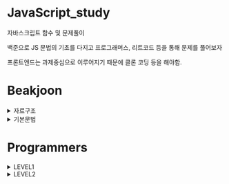 # JavaScript_study
자바스크립트 함수 및 문제풀이

백준으로 JS 문법의 기초를 다지고
프로그래머스, 리트코드 등을 통해 문제를 풀어보자<br>

프론트엔드는 과제중심으로 이루어지기 때문에 클론 코딩 등을 해야함.

# Beakjoon
<details>
    <summary>자료구조</summary>
    <ul>
        <li>10828번: <a href="https://github.com/homile/JavaScript_study/blob/main/baekjoonAlgorithm/10828%EB%B2%88_%EC%8A%A4%ED%83%9D.js">스택</a></li>
    </ul>
</details>
<details>
    <summary>기본문법</summary>
    <ul>
        <details>
            <summary>입출력과 사칙연산 </summary>
            <li>1000,...: <a href="https://github.com/homile/JavaScript_study/blob/main/baekjoon/%EA%B8%B0%EC%B4%88%EB%AC%B8%EB%B2%95/%EC%9E%85%EC%B6%9C%EB%A0%A5%EA%B3%BC_%EC%82%AC%EC%B9%99%EC%97%B0%EC%82%B0/1000%2C%201001%2C%2010998%2C%201008%20%EC%82%AC%EC%B9%99%EC%97%B0%EC%82%B0.js">A+B,...</a></li>
            <li>10172번: <a href="https://github.com/homile/JavaScript_study/blob/main/baekjoon/%EA%B8%B0%EC%B4%88%EB%AC%B8%EB%B2%95/%EC%9E%85%EC%B6%9C%EB%A0%A5%EA%B3%BC_%EC%82%AC%EC%B9%99%EC%97%B0%EC%82%B0/10172%EB%B2%88_%EA%B0%95%EC%95%84%EC%A7%80.js">강아지</a></li>
            <li>10430번: <a href="https://github.com/homile/JavaScript_study/blob/main/baekjoon/%EA%B8%B0%EC%B4%88%EB%AC%B8%EB%B2%95/%EC%9E%85%EC%B6%9C%EB%A0%A5%EA%B3%BC_%EC%82%AC%EC%B9%99%EC%97%B0%EC%82%B0/10430%EB%B2%88_%EB%82%98%EB%A8%B8%EC%A7%80.js">나머지</a></li>
            <li>10926번: <a href="https://github.com/homile/JavaScript_study/blob/main/baekjoon/%EA%B8%B0%EC%B4%88%EB%AC%B8%EB%B2%95/%EC%9E%85%EC%B6%9C%EB%A0%A5%EA%B3%BC_%EC%82%AC%EC%B9%99%EC%97%B0%EC%82%B0/10926%EB%B2%88_%EB%AC%BC%EC%9D%8C%ED%91%9C%EB%8A%90%EB%82%8C%ED%91%9C.js">??!</a></li>
            <li>18108번: <a href="https://github.com/homile/JavaScript_study/blob/main/baekjoon/%EA%B8%B0%EC%B4%88%EB%AC%B8%EB%B2%95/%EC%9E%85%EC%B6%9C%EB%A0%A5%EA%B3%BC_%EC%82%AC%EC%B9%99%EC%97%B0%EC%82%B0/18108%EB%B2%88_2541%EB%85%84%EC%83%9D.js">2541년생</a></li>
            <li>2588번: <a href="https://github.com/homile/JavaScript_study/blob/main/baekjoon/%EA%B8%B0%EC%B4%88%EB%AC%B8%EB%B2%95/%EC%9E%85%EC%B6%9C%EB%A0%A5%EA%B3%BC_%EC%82%AC%EC%B9%99%EC%97%B0%EC%82%B0/2588%EB%B2%88_%EA%B3%B1%EC%85%88.js">곱셈</a></li>
        </details>
    </ul>
    <ul>
        <details>
            <summary>if문</summary>
            <li>1330번: <a href="https://github.com/homile/JavaScript_study/blob/main/baekjoon/%EA%B8%B0%EC%B4%88%EB%AC%B8%EB%B2%95/if%EB%AC%B8/1330%EB%B2%88_%EB%91%90_%EC%88%98_%EB%B9%84%EA%B5%90%ED%95%98%EA%B8%B0.js">두 수 비교하기</a></li>
            <li>9498번: <a href="https://github.com/homile/JavaScript_study/blob/main/baekjoon/%EA%B8%B0%EC%B4%88%EB%AC%B8%EB%B2%95/if%EB%AC%B8/9498%EB%B2%88_%EC%8B%9C%ED%97%98_%EC%84%B1%EC%A0%81.js">시험 성적</a></li>
            <li>2753번: <a href="https://github.com/homile/JavaScript_study/blob/main/baekjoon/%EA%B8%B0%EC%B4%88%EB%AC%B8%EB%B2%95/if%EB%AC%B8/2753%EB%B2%88_%EC%9C%A4%EB%85%84.js">윤년</a></li>
            <li>14681번: <a href="https://github.com/homile/JavaScript_study/blob/main/baekjoon/%EA%B8%B0%EC%B4%88%EB%AC%B8%EB%B2%95/if%EB%AC%B8/14681%EB%B2%88_%EC%82%AC%EB%B6%84%EB%A9%B4_%EA%B3%A0%EB%A5%B4%EA%B8%B0.js">사분면 고르기</a></li>
            <li>2884번: <a href="https://github.com/homile/JavaScript_study/blob/main/baekjoon/%EA%B8%B0%EC%B4%88%EB%AC%B8%EB%B2%95/if%EB%AC%B8/2884%EB%B2%88_%EC%95%8C%EB%9E%8C_%EC%8B%9C%EA%B3%84.js">알람 시계</a></li>
            <li>2525번: <a href="https://github.com/homile/JavaScript_study/blob/main/baekjoon/%EA%B8%B0%EC%B4%88%EB%AC%B8%EB%B2%95/if%EB%AC%B8/2525%EB%B2%88_%EC%98%A4%EB%B8%90_%EC%8B%9C%EA%B3%84.js">오븐 시계</a></li>
            <li>2480번: <a href="https://github.com/homile/JavaScript_study/blob/main/baekjoon/%EA%B8%B0%EC%B4%88%EB%AC%B8%EB%B2%95/if%EB%AC%B8/2480%EB%B2%88_%EC%A3%BC%EC%82%AC%EC%9C%84_%EC%84%B8%EA%B0%9C.js">주사위 세개</a></li>
        </details>
    </ul>
    <details>
        <summary>for문</summary>
        <ul>
            <li>2739번: <a href="https://github.com/homile/JavaScript_study/blob/main/baekjoon/%EA%B8%B0%EC%B4%88%EB%AC%B8%EB%B2%95/for%EB%AC%B8/2739%EB%B2%88_%EA%B5%AC%EA%B5%AC%EB%8B%A8.js">구구단</a></li>
            <li>10950번: <a href="https://github.com/homile/JavaScript_study/blob/main/baekjoon/%EA%B8%B0%EC%B4%88%EB%AC%B8%EB%B2%95/for%EB%AC%B8/10950%EB%B2%88_A%2BB-3.js">A+B-3</a></li>
            <li>8393번: <a href="https://github.com/homile/JavaScript_study/blob/main/baekjoon/%EA%B8%B0%EC%B4%88%EB%AC%B8%EB%B2%95/for%EB%AC%B8/8393%EB%B2%88_%ED%95%A9.js">합</a></li>
            <li>15552번: <a href="https://github.com/homile/JavaScript_study/blob/main/baekjoon/%EA%B8%B0%EC%B4%88%EB%AC%B8%EB%B2%95/for%EB%AC%B8/15552%EB%B2%88_%EB%B9%A0%EB%A5%B8A%2BB.js">빠른 A+B</a></li>
            <li>2741번: <a href="https://github.com/homile/JavaScript_study/blob/main/baekjoon/%EA%B8%B0%EC%B4%88%EB%AC%B8%EB%B2%95/for%EB%AC%B8/2741%EB%B2%88_N%EC%B0%8D%EA%B8%B0.js">N 찍기</a></li>
            <li>2742번: <a href="">기찍 N</a></li>
            <li>11021번: <a href="">A+B-7</a></li>
            <li>11022번: <a href="">A+B-8</a></li>
            <li>2438번: <a href="">별 찍기-1</a></li>
            <li>2439번: <a href="">별 찍기-2</a></li>
            <li>10871번: <a href="">X보다 작은 수</a></li>
        </ul>
    </details>
</details>

# Programmers
<details>
    <summary>LEVEL1</summary>
    <ul>
        <li>K번째수: <a href="https://github.com/homile/JavaScript_study/blob/main/programmers/%5Blevel1%5DK%EB%B2%88%EC%A7%B8%EC%88%98.js">풀이</a></li>
        <li>내적: <a href="https://github.com/homile/JavaScript_study/blob/main/programmers/%5Blevel1%5D%EB%82%B4%EC%A0%81.js">풀이</a></li>
        <li>문자열 내 p와 y의 개수: <a href="https://github.com/homile/JavaScript_study/blob/main/programmers/%5Blevel1%5D%EB%AC%B8%EC%9E%90%EC%97%B4%20%EB%82%B4%20p%EC%99%80%20y%EC%9D%98%20%EA%B0%9C%EC%88%98.js">풀이</a></li>
        <li>문자열 다루기 기본: <a href="https://github.com/homile/JavaScript_study/blob/main/programmers/%5Blevel1%5D%EB%AC%B8%EC%9E%90%EC%97%B4%20%EB%8B%A4%EB%A3%A8%EA%B8%B0%20%EA%B8%B0%EB%B3%B8.js">풀이</a></li>
        <li>문자열 정수로 바꾸기: <a href="https://github.com/homile/JavaScript_study/blob/main/programmers/%5Blevel1%5D%EB%AC%B8%EC%9E%90%EC%97%B4%20%EC%A0%95%EC%88%98%EB%A1%9C%20%EB%B0%94%EA%BE%B8%EA%B8%B0.js">풀이</a></li>
        <li>소수 만들기: <a href="https://github.com/homile/JavaScript_study/blob/main/programmers/%5Blevel1%5D%EC%86%8C%EC%88%98%20%EB%A7%8C%EB%93%A4%EA%B8%B0.js">풀이</a></li>
        <li>소수 찾기: <a href="https://github.com/homile/JavaScript_study/blob/main/programmers/%5Blevel1%5D%EC%86%8C%EC%88%98%20%EC%B0%BE%EA%B8%B0.js">풀이</a></li>
        <li>완주하지 못한 선수(해시): <a href="https://github.com/homile/JavaScript_study/blob/main/programmers/%5Blevel1%5D%EC%99%84%EC%A3%BC%ED%95%98%EC%A7%80%20%EB%AA%BB%ED%95%9C%20%EC%84%A0%EC%88%98(%ED%95%B4%EC%8B%9C).js">풀이</a></li>
        <li>음양 더하기: <a href="https://github.com/homile/JavaScript_study/blob/main/programmers/%5Blevel1%5D%EC%9D%8C%EC%96%91%20%EB%8D%94%ED%95%98%EA%B8%B0.js">풀이</a></li>
        <li>행렬의 덧셈: <a href="https://github.com/homile/JavaScript_study/blob/main/programmers/%5Blevel1%5D%ED%96%89%EB%A0%AC%EC%9D%98%20%EB%8D%A7%EC%85%88.js">풀이</a></li>
    </ul>
</details>
<details>
    <summary>LEVEL2</summary>
    <ul>
        <li>H-Index: <a href="https://github.com/homile/JavaScript_study/blob/main/programmers/%5Blevel2%5DH-Index.js">풀이</a></li>
        <li>가장 큰 수(정렬): <a href="https://github.com/homile/JavaScript_study/blob/main/programmers/%5Blevel2%5D%EA%B0%80%EC%9E%A5%20%ED%81%B0%20%EC%88%98.js">풀이</a></li>
        <li>기능개발(스택/큐): <a href="https://github.com/homile/JavaScript_study/blob/main/programmers/%5Blevel2%5D%EA%B8%B0%EB%8A%A5%EA%B0%9C%EB%B0%9C.js">풀이</a></li>
        <li>다리를 지나는 트럭: <a href="https://github.com/homile/JavaScript_study/blob/main/programmers/%5Blevel2%5D%EB%8B%A4%EB%A6%AC%EB%A5%BC%20%EC%A7%80%EB%82%98%EB%8A%94%20%ED%8A%B8%EB%9F%AD.js">풀이</a></li>
        <li>프린터(스택): <a href="https://github.com/homile/JavaScript_study/blob/main/programmers/%5Blevel2%5D%ED%94%84%EB%A6%B0%ED%84%B0.js">풀이</a></li>
        <li>피보나치 수: <a href="https://github.com/homile/JavaScript_study/blob/main/programmers/%5Blevel2%5D%ED%94%BC%EB%B3%B4%EB%82%98%EC%B9%98%20%EC%88%98.js">풀이</a></li>
    </ul>
</details>